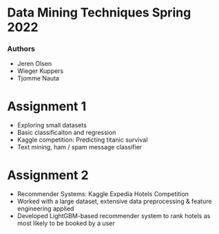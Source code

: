 # Data Mining Techniques Spring 2022

### Authors
- Jeren Olsen
- Wieger Kuppers
- Tjomme Nauta

# Assignment 1
- Exploring small datasets
- Basic classificaiton and regression
- Kaggle competition: Predicting titanic survival
- Text mining, ham / spam message classifier

# Assignment 2
- Recommender Systems: Kaggle Expedia Hotels Competition
- Worked with a large dataset, extensive data preprocessing & feature engineering applied
- Developed LightGBM-based recommender system to rank hotels as most likely to be booked by a user

